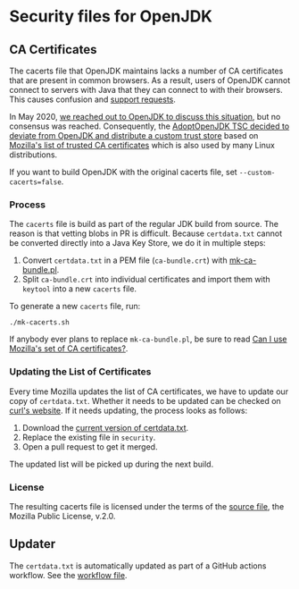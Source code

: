 # Security files for OpenJDK

## CA Certificates

The cacerts file that OpenJDK maintains lacks a number of CA certificates that are present in common browsers. As a result, users of OpenJDK cannot connect to servers with Java that they can connect to with their browsers. This causes confusion and [support requests][support-issues].

In May 2020, [we reached out to OpenJDK to discuss this situation][jdk-dev-thread], but no consensus was reached. Consequently, the [AdoptOpenJDK TSC decided to deviate from OpenJDK and distribute a custom trust store][tsc-decision] based on [Mozilla's list of trusted CA certificates][mozilla-certdata] which is also used by many Linux distributions.

If you want to build OpenJDK with the original cacerts file, set `--custom-cacerts=false`.

### Process

The `cacerts` file is build as part of the regular JDK build from source. The reason is that vetting blobs in PR is difficult. Because `certdata.txt` cannot be converted directly into a Java Key Store, we do it in multiple steps:

1. Convert `certdata.txt` in a PEM file (`ca-bundle.crt`) with [mk-ca-bundle.pl][mk-ca-bundle.pl].
2. Split `ca-bundle.crt` into individual certificates and import them with `keytool` into a new `cacerts` file.

To generate a new `cacerts` file, run:

```shell
./mk-cacerts.sh
```

If anybody ever plans to replace `mk-ca-bundle.pl`, be sure to read [Can I use Mozilla's set of CA certificates?][can-i-use-mozilla].

### Updating the List of Certificates

Every time Mozilla updates the list of CA certificates, we have to update our copy of `certdata.txt`. Whether it needs to be updated can be checked on [curl's website][curl-ca-extract]. If it needs updating, the process looks as follows:

1. Download the [current version of certdata.txt][mozilla-certdata].
2. Replace the existing file in `security`.
3. Open a pull request to get it merged.

The updated list will be picked up during the next build.

### License

The resulting cacerts file is licensed under the terms of the [source file][mozilla-certdata], the Mozilla Public License, v.2.0.

## Updater

The `certdata.txt` is automatically updated as part of a GitHub actions workflow. See the [workflow file](./github/workflows/ca-cert-updater.yml).

 [support-issues]: https://github.com/AdoptOpenJDK/openjdk-support/issues/13
 [jdk-dev-thread]: https://mail.openjdk.java.net/pipermail/jdk-dev/2020-May/004305.html
 [tsc-decision]: https://github.com/AdoptOpenJDK/openjdk-support/issues/13#issuecomment-635400251
 [mozilla-certdata]: https://hg.mozilla.org/releases/mozilla-release/raw-file/default/security/nss/lib/ckfw/builtins/certdata.txt
 [mk-ca-bundle.pl]: https://curl.haxx.se/docs/mk-ca-bundle.html
 [curl-ca-extract]: https://curl.haxx.se/docs/caextract.html
 [can-i-use-mozilla]: https://wiki.mozilla.org/CA/FAQ#Can_I_use_Mozilla.27s_set_of_CA_certificates.3F
